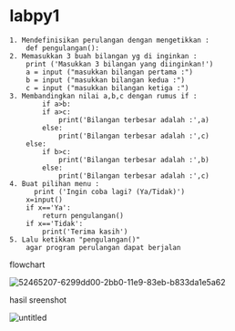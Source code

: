 # labpy1

```
1. Mendefinisikan perulangan dengan mengetikkan :
	def pengulangan():
2. Memasukkan 3 buah bilangan yg di inginkan :
	print ('Masukkan 3 bilangan yang diinginkan!')
    a = input ("masukkan bilangan pertama :")
    b = input ("masukkan bilangan kedua :")
    c = input ("masukkan bilangan ketiga :")
3. Membandingkan nilai a,b,c dengan rumus if :
	    if a>b:
        if a>c:
            print('Bilangan terbesar adalah :',a)
        else:
            print('Bilangan terbesar adalah :',c)
    else:    
        if b>c:
            print('Bilangan terbesar adalah :',b)
        else:
            print('Bilangan terbesar adalah :',c)
4. Buat pilihan menu :
	  print ('Ingin coba lagi? (Ya/Tidak)')
    x=input()
    if x=='Ya':
        return pengulangan()
    if x=='Tidak':
        print('Terima kasih')
5. Lalu ketikkan "pengulangan()"
	agar program perulangan dapat berjalan
```

flowchart

![52465207-6299dd00-2bb0-11e9-83eb-b833da1e5a62](https://user-images.githubusercontent.com/44091204/52515391-7c3d3200-2c4d-11e9-8982-ec9dfe518c2d.jpg)


hasil sreenshot

![untitled](https://user-images.githubusercontent.com/44091204/52515393-83fcd680-2c4d-11e9-8832-4c74a477bfb0.jpg)
